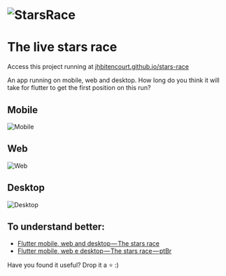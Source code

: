 # ![StarsRace](https://cdn-images-1.medium.com/max/800/1*wrYommIKsIdc5CGuMQeTNA.png)
# The live stars race

Access this project running at [jhbitencourt.github.io/stars-race](https://jhbitencourt.github.io/stars-race)

An app running on mobile, web and desktop. How long do you think it will take for flutter to get the first position on this run?

## Mobile

![Mobile](https://cdn-images-1.medium.com/max/800/0*hvpOwDfHfu6UFNum.gif)

## Web

![Web](https://cdn-images-1.medium.com/max/800/0*qxGaviQL-_ADlG-1.gif)

## Desktop

![Desktop](https://cdn-images-1.medium.com/max/800/0*LpculglHxb3TMe9T.gif)

## To understand better:
- [Flutter mobile, web and desktop — The stars race](https://medium.com/flutter-community/flutter-mobile-web-and-desktop-the-stars-race-770d7b8df1b8)
- [Flutter mobile, web e desktop — The stars race — ptBr](https://medium.com/flutter-comunidade-br/flutter-mobile-web-e-desktop-the-stars-race-ptbr-310ef828ee35)

Have you found it useful? Drop it a :star: :)

